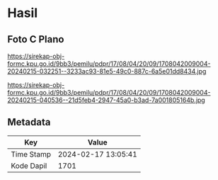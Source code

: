 # Hasil

## Foto C Plano

https://sirekap-obj-formc.kpu.go.id/9bb3/pemilu/pdpr/17/08/04/20/09/1708042009004-20240215-032251--3233ac93-81e5-49c0-887c-6a5e01dd8434.jpg

https://sirekap-obj-formc.kpu.go.id/9bb3/pemilu/pdpr/17/08/04/20/09/1708042009004-20240215-040536--21d5feb4-2947-45a0-b3ad-7a001805164b.jpg


## Metadata

| Key        | Value               |
| ---------- | ------------------- |
| Time Stamp | 2024-02-17 13:05:41 |
| Kode Dapil | 1701                |



